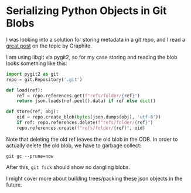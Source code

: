 # Serializing Python Objects in Git Blobs

I was looking into a solution for storing metadata in a git repo, and I read a [great post](https://graphite.dev/blog/git-key-value) on the topic by Graphite.

I am using libgit via pygit2, so for my case storing and reading the blob looks something like this:

```python
import pygit2 as git
repo = git.Repository('.git')

def load(ref):
	ref = repo.references.get(f"refs/folder/{ref}")
	return json.loads(ref.peel().data) if ref else dict()

def store(ref, obj):
    oid = repo.create_blob(bytes(json.dumps(obj), 'utf-8'))
	if ref: repo.references.delete(f"refs/folder/{ref}")
    repo.references.create(f"refs/folder/{ref}", oid)
```

Note that deleting the old ref leaves the old blob in the ODB. In order to actually delete the old blob, we have to garbage collect:

```
git gc --prune=now
```

After this, `git fsck` should show no dangling blobs.

I might cover more about building trees/packing these json objects in the future.
